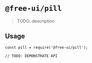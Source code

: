 # `@free-ui/pill`

> TODO: description

## Usage

```
const pill = require('@free-ui/pill');

// TODO: DEMONSTRATE API
```
